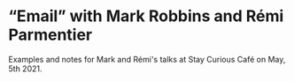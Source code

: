 # “Email” with Mark Robbins and Rémi Parmentier 

Examples and notes for Mark and Rémi's talks at Stay Curious Café on May, 5th 2021.
